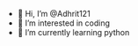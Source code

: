 - 👋 Hi, I’m @Adhrit121
- 👀 I’m interested in coding
- 🌱 I’m currently learning python

<!---
Adhrit121/Adhrit121 is a ✨ special ✨ repository because its `README.md` (this file) appears on your GitHub profile.
You can click the Preview link to take a look at your changes.
--->
